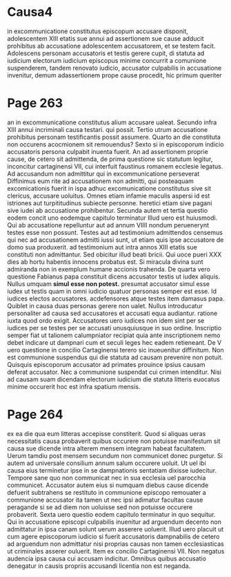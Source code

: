 # Causa4
in excommunicatione constitutus episcopum accusare disponit, adolescentem XIII etatis sue annui ad assertionem sue cause adducit prohibitus ab accusatione adolescentem accusatorem, et se testem facit. Adolescens personam accusatoris et testis gerere cupit, di statuta ad iudicium electorum iudicium episcopus minime concurrit a comunione suspenderem, tandem renovato iudicio, accusator culpabilis in accusatione invenitur, demum adassertionem prope cause procedit, hic primum queriter

# Page 263
an in excommunicatione constitutus alium accusare ualeat. Secundo infra XIII annui incriminali causa testari. qui possit. Tertio utrum accusatione prohibitus personam testificantis possit assumere. Quarto an die constituta non occurens acocmionem sit remouendus? Sexto si in episcoporum indicio accusatoris persona culpabit inuenta fuerit. An ad assertionem proprie cause, de cetero sit admittenda, de prima questione sic statutum legitur, inconcitur cartaginensi VII, cui interfuit faustinus romanem ecclesie legatus. Ad accusandum non admittitur qui in excommunicatione perseverat Diffinimus eum rite ad accusationem non admitti, qui posteaquam excomicationis fuerit in ispa adhuc excomunicatione constitutus sive sit clericus, accusare uoluitus. Omnes etiam infamie maculis aspersi id est istriones aut turpititudinus subiecte personne. heretici etiam sive pagani sive iudei ab accusatione prohibentur. Secunda autem et tertia questio eodem concit uno eodemque capitulo terminatur Illud uero est huiusmodi. Qui ab accusatione repelluntur aut ad annum VIIII nondum peruenerynt testes esse non possunt. Testes aut ad testimonium admittendos censemus qui nec ad accusationem admitti iussi sunt, ut etiam quis ipse accusatore de domo sua produxerit. ad testimonium aut intra annos XIII etatis sue constituti non admittantur. Sed obicitur illud beati bricii. Qui uoce pueri XXX dies ab hortu habentis innocens probatus est. Si miracula divina sunt admiranda non in exemplum humane accionis trahenda. De quarta vero questione Fabianus papa constituit dicens accusator testis ut iudex aliquis. Nullus umquam **simul esse non potest.** presumat accusator simul esse iudex ut testis quam in omni iudicio quatuor personas semper est esse. Id iudices electos accusatores. acdefensores atque testes item damasus papa. Quiblet in causa duas personas gerere non ualet. Nullus introducatur personaliter ad causa sed accusatores et accusati equa audiantur. ratione iuxta quod ordo exigit. Accusatores uero iudices non idem sint per se iudices per se testes per se accusati unusquiusque in suo ordine. Inscriptio semper fiat ut talionem calumpniator recipiat quia ante inscriptionem nemo debet indicare ut dampnari cum et seculi leges hec eadem retieneant. De V uero questione in concilio Cartaginensi terero sic inueuenitur diffinitum. Non est communione suspendus qui die statuta ad causam prevenire non potuit. Quisquis episcoporum accusator ad primates prouince ipsius causam deferat accusator. Nec a communione suspendat cui crimen intenditur. Nisi ad causam suam dicendam electorum iudicium die statuta litteris euocatus minime occurerit hoc est infra spatium mensis.

# Page 264
ex ea die qua eum litteras accepisse constiterit. Quod si aliquas ueras necessitatis causa probaverit quibus occurere non potuisse manifestum sit causa sue dicende intra alterem mensem integram habeat facultatem. Uerum tamdiu post mensem secundum non communicet donec purgetur. Si autem ad universale consilium annum salum occurere uoluit. Ut uel ibi causa eius terminetur ipse in se dampnationis sentatiam dixisse iudecitur. Tempore sane quo non communicat nec in sua ecclesia uel parocchia communicet. Accusator autem eius si numquam diebus cause dicende defuerit subtrahens se restituto in communione episcopo remouater a communione accusator ita tamen ut nec ipsi adimatur facultas cause peragande si se ad diem non uoluisse sed non potuisse occurere probaverit. Sexta uero questio eodem capitulo terminatur in quo sequitur. Qui in accusatione episcopi culpabilis inuenitur ad arguendum decento non admittatur in ipsa canam solunt uerum asserere uoluerit. Illud uero placuit ut cum agere episcoporum iudicio si fuerit accusatoris dampnabilis de cetero ad arguendum non admittatur nisi proprias causas non tamen ecclesiasticas ut criminales asserer ouluerit. Item ex concilio Cartaginensi VII. Non negatus audencia ipsa causa cui accusam indicitur. Omnibus quibus accusatio denegatur in causis propriis accusandi licentia non est neganda. 
